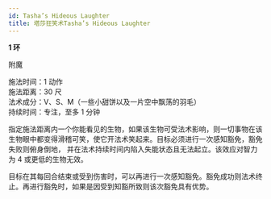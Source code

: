 ```yaml
---
id: Tasha’s Hideous Laughter
title: 塔莎狂笑术Tasha’s Hideous Laughter
---
```


**1 环**

附魔

施法时间：1 动作  
施法距离：30 尺  
法术成分：V、S、M（一些小甜饼以及一片空中飘荡的羽毛）  
持续时间：专注，至多 1 分钟

指定施法距离内一个你能看见的生物，如果该生物可受法术影响，则一切事物在该生物眼中都变得滑稽可笑，使它开法术笑起来。目标必须进行一次感知豁免，豁免失败则俯身倒地，
并在法术持续时间内陷入失能状态且无法起立。该效应对智力为 4 或更低的生物无效。

目标在其每回合结束或受到伤害时，可以再进行一次感知豁免。豁免成功则法术终止。再进行豁免时，如果是因受到知豁所致则该次豁免具有优势。

